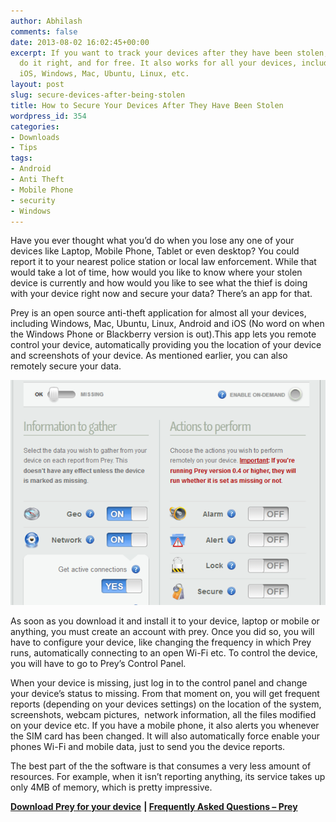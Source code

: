 ```yaml
---
author: Abhilash
comments: false
date: 2013-08-02 16:02:45+00:00
excerpt: If you want to track your devices after they have been stolen, this app can
  do it right, and for free. It also works for all your devices, including Android,
  iOS, Windows, Mac, Ubuntu, Linux, etc.
layout: post
slug: secure-devices-after-being-stolen
title: How to Secure Your Devices After They Have Been Stolen
wordpress_id: 354
categories:
- Downloads
- Tips
tags:
- Android
- Anti Theft
- Mobile Phone
- security
- Windows
---
```


Have you ever thought what you’d do when you lose any one of your devices like Laptop, Mobile Phone, Tablet or even desktop? You could report it to your nearest police station or local law enforcement. While that would take a lot of time, how would you like to know where your stolen device is currently and how would you like to see what the thief is doing with your device right now and secure your data? There’s an app for that.

Prey is an open source anti-theft application for almost all your devices, including Windows, Mac, Ubuntu, Linux, Android and iOS (No word on when the Windows Phone or Blackberry version is out).This app lets you remote control your device, automatically providing you the location of your device and screenshots of your device. As mentioned earlier, you can also remotely secure your data.

![prey-features](images/prey-features.png)

As soon as you download it and install it to your device, laptop or mobile or anything, you must create an account with prey. Once you did so, you will have to configure your device, like changing the frequency in which Prey runs, automatically connecting to an open Wi-Fi etc. To control the device, you will have to go to Prey’s Control Panel.

When your device is missing, just log in to the control panel and change your device’s status to missing. From that moment on, you will get frequent reports (depending on your devices settings) on the location of the system, screenshots, webcam pictures,  network information, all the files modified on your device etc. If you have a mobile phone, it also alerts you whenever the SIM card has been changed. It will also automatically force enable your phones Wi-Fi and mobile data, just to send you the device reports.

The best part of the the software is that consumes a very less amount of resources. For example, when it isn’t reporting anything, its service takes up only 4MB of memory, which is pretty impressive.

**[Download Prey for your device](http://preyproject.com/download)** **| [Frequently Asked Questions – Prey](http://preyproject.com/faq)**
